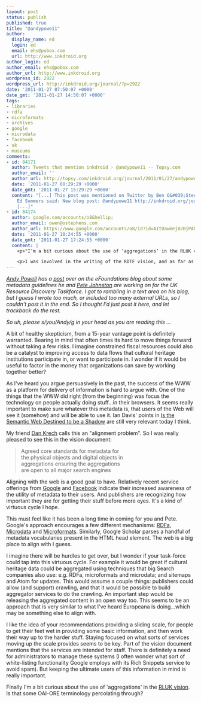 ```yaml
---
layout: post
status: publish
published: true
title: "@andypowe11"
author:
  display_name: ed
  login: ed
  email: ehs@pobox.com
  url: http://www.inkdroid.org
author_login: ed
author_email: ehs@pobox.com
author_url: http://www.inkdroid.org
wordpress_id: 2922
wordpress_url: http://inkdroid.org/journal/?p=2922
date: '2011-01-27 07:50:07 +0000'
date_gmt: '2011-01-27 14:50:07 +0000'
tags:
- libraries
- rdfa
- microformats
- archives
- google
- microdata
- facebook
- uk
- museums
comments:
- id: 84171
  author: Tweets that mention inkdroid › @andypowe11 -- Topsy.com
  author_email: ''
  author_url: http://topsy.com/inkdroid.org/journal/2011/01/27/andypowe11/?utm_source=pingback&amp;utm_campaign=L2
  date: '2011-01-27 08:29:29 +0000'
  date_gmt: '2011-01-27 15:29:29 +0000'
  content: "[...] This post was mentioned on Twitter by Ben O&#039;Steen, Ed Summers.
    Ed Summers said: New blog post: @andypowe11 http://inkdroid.org/journal/2011/01/27/andypowe11/
    [...]"
- id: 84174
  author: google.com/accounts/o8&hellip;
  author_email: owen@ostephens.com
  author_url: https://www.google.com/accounts/o8/id?id=AItOawmejB2BjPAhKKrRn-vwum2QphgCE5r7zfU
  date: '2011-01-27 10:24:55 +0000'
  date_gmt: '2011-01-27 17:24:55 +0000'
  content: |
    <p>"I’m a bit curious about the use of ‘aggregations’ in the RLUK vision. Is that some OAI-ORE terminology percolating through?"</p>

    <p>I was involved in the writing of the RDTF vision, and as far as I remember OAI-ORE wasn't mentioned. Think this blog post from Paul Walk might clarify the thinking behind the need for 'aggregations' http://web.archive.org/web/20110809022857/http://www.ukoln.ac.uk/jisc-ie/blog/2010/08/19/aggregation-and-the-resource-discovery-taskforce-vision/</p>
---
```

<p><em><a href="http://twitter.com/#!/andypowe11">Andy Powell</a> has a <a href="http://efoundations.typepad.com/efoundations/2011/01/metadata-guidelines-for-the-uk-resource-discovery-taskforce.html">post</a> over on the eFoundations blog about some metadata guidelines he and <a href="http://twitter.com/#!/repetej">Pete Johnston</a> are working on for the UK Resource Discovery Taskforce. I got to rambling in a text area on his blog, but I guess I wrote too much, or included too many external URLs, so I couldn't post it in the end. So I thought I'd just post it here, and let trackback do the rest.</em></p>
<p><em>So uh, please s/you/Andy/g in your head as you are reading this ... </em></p>
<p>A bit of healthy skepticism, from a 15-year vantage point is definitely warranted. Bearing in mind that often times its hard to move things forward without taking a few risks. I imagine constrained fiscal resources could also be a catalyst to improving access to data flows that cultural heritage institutions participate in, or want to participate in. I wonder if it would be useful to factor in the money that organizations can save by working together better?</p>
<p>As I've heard you argue persuasively in the past, the success of the WWW as a platform for delivery of information is hard to argue with. One of the things that the WWW did right (from the beginning) was focus the technology on people actually doing stuff...in their browsers. It seems really important to make sure whatever this metadata is, that users of the Web will see it (somehow) and will be able to use it. Ian Davis' points in <a href="http://blog.iandavis.com/2007/11/21/is-the-semantic-web-destined-to-be-a-shadow/">Is the Semantic Web Destined to be a Shadow</a> are still very relevant today I think. </p>
<p>My friend <a href="http://eikeon.com">Dan Krech</a> calls this an "alignment problem". So I was really pleased to see this in the vision document:</p>
<blockquote><p>
Agreed core standards for metadata for<br />
the physical objects and digital objects in<br />
aggregations ensuring the aggregations<br />
are open to all major search engines
</p></blockquote>
<p>Aligning with the web is a good goal to have. Relatively recent service offerings from <a href="http://www.google.com/support/webmasters/bin/answer.py?hl=en&answer=99170">Google</a> and <a href="http://developers.facebook.com/docs/opengraph">Facebook</a> indicate their increased awareness of the utility of metadata to their users. And publishers are recognizing how important they are for getting their stuff before more eyes. It's a kind of virtuous cycle I hope. </p>
<p>This must feel like it has been a long time in coming for you and Pete. Google's approach encourages a few different mechanisms: <a href="http://www.alistapart.com/articles/introduction-to-rdfa/">RDFa</a>, <a href="http://diveintohtml5.org/extensibility.html">Microdata</a> and <a href="http://microformats.org">Microformats</a>. Similarly, Google Scholar parses a handful of metadata vocabularies present in the HTML head element. The web is a big place to align with I guess.</p>
<p>I imagine there will be hurdles to get over, but I wonder if your task-force could tap into this virtuous cycle. For example it would be great if cultural heritage data could be aggregated using techniques that big Search companies also use: e.g. RDFa, microformats and microdata; and sitemaps and Atom for updates. This would assume a couple things: publishers could allow (and support) crawling, and that it would be possible to build aggregator services to do the crawling. An important step would be releasing the aggregated content in an open way too. This seems to be an approach that is very similar to what I've heard Europeana is doing...which may be something else to align with.</p>
<p>I like the idea of your recommendations providing a sliding scale, for people to get their feet wet in providing some basic information, and then work their way up to the harder stuff. Staying focused on what sorts of services moving up the scale provides seems to be key. Part of the vision document mentions that the services are intended for staff. There is definitely a need for administrators to manage these systems (I often wonder what sort of white-listing functionality Google employs with its Rich Snippets service to avoid spam). But keeping the ultimate users of this information in mind is really important.</p>
<p>Finally I'm a bit curious about the use of 'aggregations' in the <a href="http://ie-repository.jisc.ac.uk/475/1/JISC%26RLUK_VISION_FINAL.pdf">RLUK vision</a>. Is that some  OAI-ORE terminology percolating through? </p>
